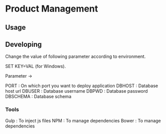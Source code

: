 

# Product Management



## Usage



## Developing
Change the value of following parameter according to environment.

SET KEY=VAL (for Windows).

Parameter ->

PORT 	 : On which port you want to deploy application
DBHOST 	 : Database host url
DBUSER 	 : Database username
DBPWD  	 : Database password
DBSCHEMA : Database schema



### Tools
Gulp  : To inject js files
NPM	  : To manage dependencies
Bower : To manage dependencies
